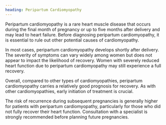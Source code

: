 ```yaml
---
heading: Peripartum Cardiomyopathy
---
```


Peripartum cardiomyopathy is a rare heart muscle disease that occurs during the final month of pregnancy or up to five months after delivery and may lead to heart failure.
Before diagnosing peripartum cardiomyopathy, it is essential to rule out other potential causes of cardiomyopathy.

In most cases, peripartum cardiomyopathy develops shortly after delivery.
The severity of symptoms can vary widely among women but does not appear to impact the likelihood of recovery.
Women with severely reduced heart function due to peripartum cardiomyopathy may still experience a full recovery.

Overall, compared to other types of cardiomyopathies, peripartum cardiomyopathy carries a relatively good prognosis for recovery.
As with other cardiomyopathies, early initiation of treatment is crucial.

The risk of recurrence during subsequent pregnancies is generally higher for patients with peripartum cardiomyopathy, particularly for those who did not fully recover their heart function. Consultation with a specialist is strongly recommended before planning future pregnancies.

